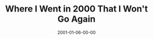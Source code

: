 ---
layout: message
category: message
series: "Where I Went in 2000 That I Won't Go Again"
title: "Where I Went in 2000 That I Won't Go Again"
date: 2001-01-06-00-00
message_id: 349
---